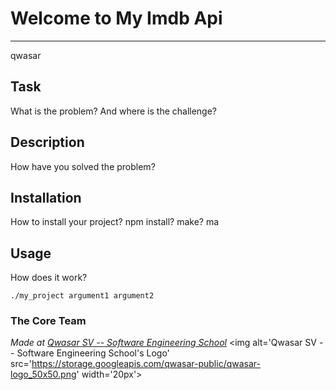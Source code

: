 # Welcome to My Imdb Api
***
qwasar
## Task
What is the problem? And where is the challenge?

## Description
How have you solved the problem?

## Installation
How to install your project? npm install? make? ma
## Usage
How does it work?
```
./my_project argument1 argument2
```

### The Core Team


<span><i>Made at <a href='https://qwasar.io'>Qwasar SV -- Software Engineering School</a></i></span>
<span><img alt='Qwasar SV -- Software Engineering School's Logo' src='https://storage.googleapis.com/qwasar-public/qwasar-logo_50x50.png' width='20px'></span>
